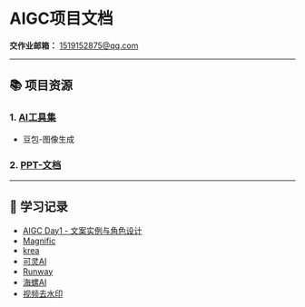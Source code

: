 # AIGC项目文档

**交作业邮箱：** 1519152875@qq.com

---

## 📚 项目资源

### 1. [AI工具集](https://ai-boticn/)
- 豆包-图像生成

### 2. [PPT-文档](https://fdxm2j0hzz.feishu.cn/wiki/SkugwkYdriTVDPkBE80c8RoKnRf)

---

## 📖 学习记录

- [AIGC Day1 - 文案实例与角色设计](./AIGC_day1.md)
- [Magnific](https://magnific.ai/)
- [krea](https://www.krea.ai/) 
- [可灵AI](https://app.klingai.com/cn/)
- [Runway](https://runwayml.com/)
- [海螺AI](https://hailuoai.com/)
- [视频去水印](https://soundviewai.com/home)